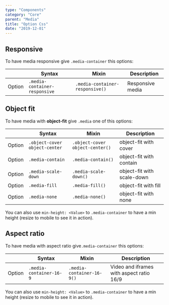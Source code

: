 ```yaml
---
type: "Components"
category: "Core"
parent: "Media"
title: "Option Css"
date: "2019-12-01"
---
```


## Responsive

To have media responsive give `.media-container` this options:

<div class="table-scroll">

|                         | Syntax                                     | Mixin                       | Description                   |
| ----------------------- | ----------------------------------------- | ----------------------------- | ----------------------------- |
| Option                  | `.media-container-responsive`                 | `.media-container-responsive()`        | Responsive media            |

</div>

<demo>
  <demovanilla src="vanilla/components/core/media/responsive">
  </demovanilla>
</demo>

## Object fit

To have media with **object-fit** give `.media` one of this options:

<div class="table-scroll">

|                         | Syntax                                     | Mixin                       | Description                   |
| ----------------------- | ----------------------------------------- | ----------------------------- | ----------------------------- |
| Option                  | `.object-cover object-center`                 | `.object-cover object-center()`        | object-fit with cover            |
| Option                  | `.media-contain`                 | `.media-contain()`        | object-fit with contain            |
| Option                  | `.media-scale-down`                 | `.media-scale-down()`        | object-fit with scale-down            |
| Option                  | `.media-fill`                 | `.media-fill()`        | object-fit with fill            |
| Option                  | `.media-none`                 | `.media-none()`        | object-fit with none            |

</div>

<demo>
  <demovanilla src="vanilla/components/core/media/cover">
  </demovanilla>
  <demovanilla src="vanilla/components/core/media/contain">
  </demovanilla>
</demo>

You can also use `min-height: <Value>` to `.media-container` to have a min height (resize to mobile to see it in action).

<demo>
  <demovanilla src="vanilla/components/core/media/cover-min-height">
  </demovanilla>
</demo>

## Aspect ratio

To have media with aspect ratio give`.media-container` this options:

<div class="table-scroll">

|                         | Syntax                                     | Mixin                       | Description                   |
| ----------------------- | ----------------------------------------- | ----------------------------- | ----------------------------- |
| Option                  | `.media-container-16-9`                 | `.media-container-16-9()`        | Video and iframes with aspect ratio 16/9            |

</div>

<demo>
  <demovanilla src="vanilla/components/core/media/16-9">
  </demovanilla>
  <demovanilla src="vanilla/components/core/media/16-9-video">
  </demovanilla>
  <demovanilla src="vanilla/components/core/media/16-9-iframe">
  </demovanilla>
</demo>

You can also use `min-height: <Value>` to `.media-container` to have a min height (resize to mobile to see it in action).

<demo>
  <demovanilla src="vanilla/components/core/media/16-9-min-height">
  </demovanilla>
</demo>
